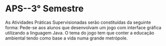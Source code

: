 # APS--3° Semestre
As Atividades Práticas Supervisionadas serão constituídas da seguinte forma: Pede-se aos alunos que desenvolvam um jogo com interface gráfica utilizando a linguagem Java. O tema do jogo tem que conter a educação ambiental tendo como base a vida numa grande metrópole.
